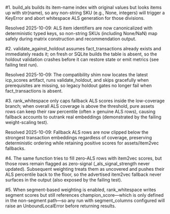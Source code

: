 #1. build_als builds its item-name index with original values but looks items up with str(name), so any non-string SKU (e.g., None, integers) will trigger a KeyError and abort whitespace ALS generation for those divisions.

Resolved 2025-10-09: ALS item identifiers are now canonicalized with deterministic typed keys, so non-string SKUs (including None/NaN) map safely during matrix construction and recommendation output.

#2. validate_against_holdout assumes fact_transactions already exists and immediately reads it; on fresh or SQLite builds the table is absent, so the holdout validation crashes before it can restore state or emit metrics (see failing test run).

Resolved 2025-10-09: The compatibility shim now locates the latest icp_scores artifact, runs validate_holdout, and skips gracefully when prerequisites are missing, so legacy holdout gates no longer fail when fact_transactions is absent.

#3. rank_whitespace only caps fallback ALS scores inside the low-coverage branch; when overall ALS coverage is above the threshold, pure assets rows can keep their raw percentile (often ≥ genuine ALS rows), causing fallback accounts to outrank real embeddings (demonstrated by the failing weight-scaling test).

Resolved 2025-10-09: Fallback ALS rows are now clipped below the strongest transaction embeddings regardless of coverage, preserving deterministic ordering while retaining positive scores for assets/item2vec fallbacks.

#4. The same function tries to fill zero-ALS rows with item2vec scores, but those rows remain flagged as zero-signal (_als_signal_strength never updated). Subsequent weighting treats them as uncovered and pushes their ALS percentile back to the floor, so the advertised item2vec fallback never surfaces in the output (also exposed by the failing test).

#5. When segment-based weighting is enabled, rank_whitespace writes segment scores but still references champion_score—which is only defined in the non-segment path—so any run with segment_columns configured will raise an UnboundLocalError before returning results.
